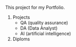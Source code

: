 This project for my Portfolio. 

1. Projects 
	* QA (quality assurance)
	* DA (Data Analyst)
	* AI (artificial intelligence)
2. Diploms